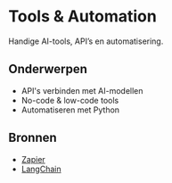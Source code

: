 # Tools & Automation
Handige AI-tools, API’s en automatisering.

## Onderwerpen
- API's verbinden met AI-modellen
- No-code & low-code tools
- Automatiseren met Python

## Bronnen
- [Zapier](https://zapier.com/)
- [LangChain](https://www.langchain.com/)
